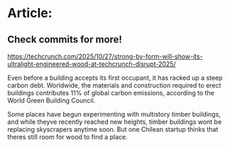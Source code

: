 # Article:

## Check commits for more!
https://techcrunch.com/2025/10/27/strong-by-form-will-show-its-ultralight-engineered-wood-at-techcrunch-disrupt-2025/

Even before a building accepts its first occupant, it has racked up a steep carbon debt. Worldwide, the materials and construction required to erect buildings contributes 11% of global carbon emissions, according to the World Green Building Council.

Some places have begun experimenting with multistory timber buildings, and while theyve recently reached new heights, timber buildings wont be replacing skyscrapers anytime soon. But one Chilean startup thinks that theres still room for wood to find a place.